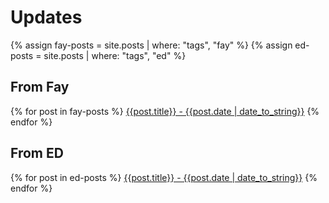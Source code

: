 # Updates

{% assign fay-posts = site.posts | where: "tags", "fay" %}
{% assign ed-posts = site.posts | where: "tags", "ed" %}

## From Fay

{% for post in fay-posts %}
  [{{post.title}} - {{post.date | date_to_string}}]({{site.baseurl}}/{{post.url}})
{% endfor %}

## From ED

{% for post in ed-posts %}
  [{{post.title}} - {{post.date | date_to_string}}]({{site.baseurl}}/{{post.url}})
{% endfor %}
